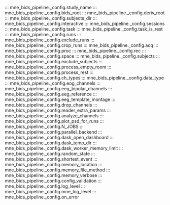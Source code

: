 ::: mne_bids_pipeline._config.study_name
::: mne_bids_pipeline._config.bids_root
::: mne_bids_pipeline._config.deriv_root
::: mne_bids_pipeline._config.subjects_dir
::: mne_bids_pipeline._config.interactive
::: mne_bids_pipeline._config.sessions
::: mne_bids_pipeline._config.task
::: mne_bids_pipeline._config.task_is_rest
::: mne_bids_pipeline._config.runs
::: mne_bids_pipeline._config.exclude_runs
::: mne_bids_pipeline._config.crop_runs
::: mne_bids_pipeline._config.acq
::: mne_bids_pipeline._config.proc
::: mne_bids_pipeline._config.rec
::: mne_bids_pipeline._config.space
::: mne_bids_pipeline._config.subjects
::: mne_bids_pipeline._config.exclude_subjects
::: mne_bids_pipeline._config.process_empty_room
::: mne_bids_pipeline._config.process_rest
::: mne_bids_pipeline._config.ch_types
::: mne_bids_pipeline._config.data_type
::: mne_bids_pipeline._config.eog_channels
::: mne_bids_pipeline._config.eeg_bipolar_channels
::: mne_bids_pipeline._config.eeg_reference
::: mne_bids_pipeline._config.eeg_template_montage
::: mne_bids_pipeline._config.drop_channels
::: mne_bids_pipeline._config.reader_extra_params
::: mne_bids_pipeline._config.analyze_channels
::: mne_bids_pipeline._config.plot_psd_for_runs
::: mne_bids_pipeline._config.N_JOBS
::: mne_bids_pipeline._config.parallel_backend
::: mne_bids_pipeline._config.dask_open_dashboard
::: mne_bids_pipeline._config.dask_temp_dir
::: mne_bids_pipeline._config.dask_worker_memory_limit
::: mne_bids_pipeline._config.random_state
::: mne_bids_pipeline._config.shortest_event
::: mne_bids_pipeline._config.memory_location
::: mne_bids_pipeline._config.memory_file_method
::: mne_bids_pipeline._config.memory_verbose
::: mne_bids_pipeline._config.config_validation
::: mne_bids_pipeline._config.log_level
::: mne_bids_pipeline._config.mne_log_level
::: mne_bids_pipeline._config.on_error
